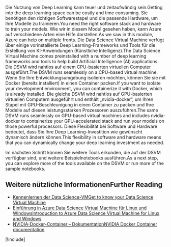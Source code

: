 <span data-ttu-id="adf7f-101">Die Nutzung von Deep Learning kann teuer und zeitaufwändig sein.</span><span class="sxs-lookup"><span data-stu-id="adf7f-101">Getting into the deep learning space can be costly and time consuming.</span></span> <span data-ttu-id="adf7f-102">Sie benötigen den richtigen Softwarestapel und die passende Hardware, um Ihre Modelle zu trainieren.</span><span class="sxs-lookup"><span data-stu-id="adf7f-102">You need the right software stack and hardware to train your models.</span></span> <span data-ttu-id="adf7f-103">Wie wir in diesem Modul gesehen haben, kann Azure auf verschiedene Arten eine Hilfe darstellen.</span><span class="sxs-lookup"><span data-stu-id="adf7f-103">As we saw in this module, Azure can help on multiple fronts.</span></span> <span data-ttu-id="adf7f-104">Die Data Science Virtual Machine verfügt über einige vorinstallierte Deep Learning-Frameworks und Tools für die Erstellung von KI-Anwendungen (Künstliche Intelligenz).</span><span class="sxs-lookup"><span data-stu-id="adf7f-104">The Data Science Virtual Machine comes preinstalled with a number of deep learning frameworks and tools to help build Artificial Intelligence (AI) applications.</span></span> <span data-ttu-id="adf7f-105">Die DSVM wird nahtlos auf einem CPU-basierten virtuellen Computer ausgeführt.</span><span class="sxs-lookup"><span data-stu-id="adf7f-105">The DSVM runs seamlessly on a CPU-based virtual machine.</span></span> <span data-ttu-id="adf7f-106">Wenn Sie Ihre Entwicklungsumgebung isolieren möchten, können Sie sie mit Docker (bereits installiert) in einen Container packen.</span><span class="sxs-lookup"><span data-stu-id="adf7f-106">If you want to isolate your development environment, you can containerize it with Docker, which is already installed.</span></span> <span data-ttu-id="adf7f-107">Die gleiche DSVM wird nahtlos auf GPU-basierten virtuellen Computern ausgeführt und enthält „nvidia-docker“, um Ihren Stapel mit GPU-Beschleunigung in einen Container zu packen und Ihre Modelle auf diesen leistungsstarken Prozessoren auszuführen.</span><span class="sxs-lookup"><span data-stu-id="adf7f-107">The same DSVM runs seamlessly on GPU-based virtual machines and includes nvidia-docker to containerize your GPU-accelerated stack and run your models on those powerful processors.</span></span> <span data-ttu-id="adf7f-108">Diese Flexibilität bei Software und Hardware bedeutet, dass Sie Ihre Deep Learning-Investition wie gewünscht dynamisch ändern können.</span><span class="sxs-lookup"><span data-stu-id="adf7f-108">This flexibility in software and hardware means that you can dynamically change your deep learning investment as needed.</span></span> 

<span data-ttu-id="adf7f-109">Im nächsten Schritt können Sie weitere Tools erkunden, die auf der DSVM verfügbar sind, und weitere Beispielnotebooks ausführen.</span><span class="sxs-lookup"><span data-stu-id="adf7f-109">As a next step, you can explore more of the tools available on the DSVM or run more of the sample notebooks.</span></span> 


## <a name="further-reading"></a><span data-ttu-id="adf7f-110">Weitere nützliche Informationen</span><span class="sxs-lookup"><span data-stu-id="adf7f-110">Further Reading</span></span>

- [<span data-ttu-id="adf7f-111">Kennenlernen der Data Science-VM</span><span class="sxs-lookup"><span data-stu-id="adf7f-111">Get to know your Data Science Virtual Machine</span></span>](https://docs.microsoft.com/azure/machine-learning/data-science-virtual-machine/dsvm-tools-overview)
- [<span data-ttu-id="adf7f-112">Einführung in Azure Data Science Virtual Machine für Linux und Windows</span><span class="sxs-lookup"><span data-stu-id="adf7f-112">Introduction to Azure Data Science Virtual Machine for Linux and Windows</span></span>](https://docs.microsoft.com/azure/machine-learning/data-science-virtual-machine/overview)
- [<span data-ttu-id="adf7f-113">NVIDIA-Docker-Container – Dokumentation</span><span class="sxs-lookup"><span data-stu-id="adf7f-113">NVIDIA Docker Container documentation</span></span>](https://www.nvidia.com/object/docker-container.html)

[!include[](../../../includes/azure-sandbox-cleanup.md)]
